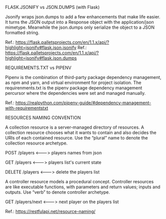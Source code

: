 FLASK.JSONIFY vs JSON.DUMPS (with Flask)

Jsonify wraps json.dumps to add a few enhancements that make life easier. It turns the JSON output into a Response object with the application/json mimetype. Meanwhile the json.dumps only serialize the object to a JSON formatted string.

Ref.: https://flask.palletsprojects.com/en/1.1.x/api/?highlight=jsonify#flask.json.jsonify
Ref.: https://flask.palletsprojects.com/en/1.1.x/api/?highlight=jsonify#flask.json.dumps


REQUIREMENTS.TXT vs PIPENV

Pipenv is the combination of third-party package dependency management, as npm and yarn, and virtual environment for project isolation. The requirenments.txt is the pipenv package dependency management percursor where the dependencies were set and managed manually.

Ref.: https://realpython.com/pipenv-guide/#dependency-management-with-requirementstxt


RESOURCES NAMING CONVENTION

A collection resource is a server-managed directory of resources. A collection resource chooses what it wants to contain and also decides the URIs of each contained resource. Use the “plural” name to denote the collection resource archetype.

POST /players          <---> players names from json

GET  /players          <---> players list's current state 

DELETE  /players       <---> delete the players list

A controller resource models a procedural concept. Controller resources are like executable functions, with parameters and return values; inputs and outputs. Use “verb” to denote controller archetype.

GET  /players/next     <---> next player on the players list

Ref.: https://restfulapi.net/resource-naming/

